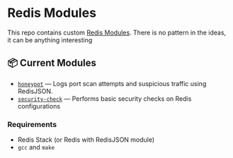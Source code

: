 # Redis Modules

This repo contains custom [Redis Modules](https://redis.io/docs/latest/extend/modules/). There is no pattern in the ideas, it can be anything interesting

## 📦 Current Modules

- [`honeypot`](honeypot) — Logs port scan attempts and suspicious traffic using RedisJSON.
- [`security-check`](https://github.com/evanTheTerribleWarrior/redis-modules/tree/main/security-check) — Performs basic security checks on Redis configurations

### Requirements

- Redis Stack (or Redis with RedisJSON module)
- `gcc` and `make`
